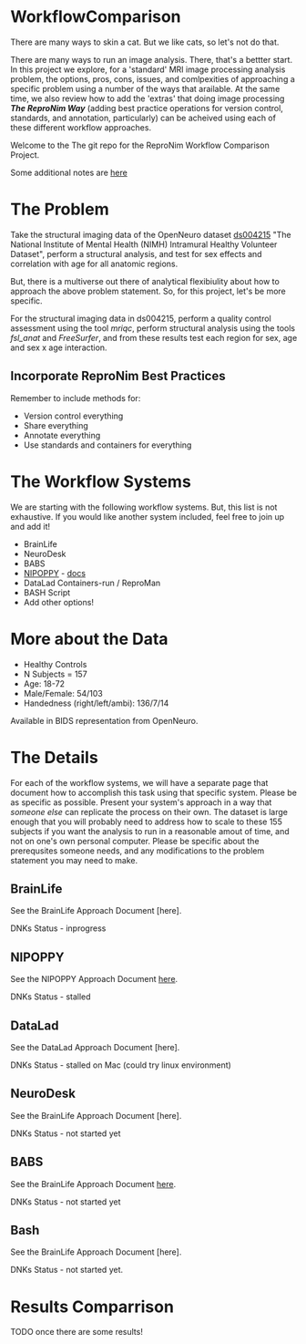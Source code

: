 # WorkflowComparison
There are many ways to skin a cat. But we like cats, so let's not do that.

There are many ways to run an image analysis. There, that's a bettter start. In this project we explore, for a 'standard' 
MRI image processing analysis problem, the options, pros, cons, issues, and comlpexities of approaching a specific problem 
using a number of the ways that arailable. At the same time, we also review how to add the 'extras' that doing image
processing ***The ReproNim Way*** (adding best practice operations for version control, standards, and annotation, particularly)
can be acheived using each of these different workflow approaches.

Welcome to the The git repo for the ReproNim Workflow Comparison Project.

Some additional notes are [here](https://docs.google.com/document/d/1cuR2OGhYzKYu9fi9DoBjc3ci4kwik-brXBt6BLSNwsI/edit)

# The Problem
Take the structural imaging data of the OpenNeuro dataset [ds004215](https://openneuro.org/datasets/ds004215/versions/1.0.3) "The National 
Institute of Mental Health (NIMH) Intramural Healthy Volunteer Dataset", perform a structural analysis, and test for sex effects and 
correlation with age for all anatomic regions.

But, there is a multiverse out there of analytical flexibiulity about how to approach the above problem statement. So, for this project, 
let's be more specific.

For the structural imaging data in ds004215, perform a quality control assessment using the tool *mriqc*, perform structural analysis 
using the tools *fsl_anat* and *FreeSurfer*, and from these results test each region for sex, age and sex x age interaction.

## Incorporate ReproNim Best Practices
Remember to include methods for:
* Version control everything
* Share everything
* Annotate everything
* Use standards and containers for everything

# The Workflow Systems
We are starting with the following workflow systems. But, this list is not exhaustive. If you would like another system included, feel
free to join up and add it!

* BrainLife
* NeuroDesk
* BABS
* [NIPOPPY](https://github.com/neurodatascience/nipoppy) - [docs](https://nipoppy.readthedocs.io/en/latest/) 
* DataLad Containers-run / ReproMan
* BASH Script
* Add other options!

# More about the Data
* Healthy Controls
* N Subjects = 157
* Age: 18-72
* Male/Female: 54/103
* Handedness (right/left/ambi): 136/7/14

Available in BIDS representation from OpenNeuro.

# The Details
For each of the workflow systems, we will have a separate page that document how to accomplish this task using that specific system. 
Please be as specific as possible. Present your system's approach in a way that *someone else* can replicate the process on their own.
The dataset is large enough that you will probably need to address how to scale to these 155 subjects if you want the analysis to run 
in a reasonable amout of time, and not on one's own personal computer. Please be specific about the prerequsites someone needs, and any 
modifications to the problem statement you may need to make.

## BrainLife
See the BrainLife Approach Document [here].

DNKs Status - inprogress

## NIPOPPY
See the NIPOPPY Approach Document [here](docs/nipoppy.md).

DNKs Status - stalled

## DataLad
See the DataLad Approach Document [here].

DNKs Status - stalled on Mac (could try linux environment)

## NeuroDesk
See the BrainLife Approach Document [here].

DNKs Status - not started yet

## BABS
See the BrainLife Approach Document [here](docs/bash.md).

DNKs Status - not started yet

## Bash
See the BrainLife Approach Document [here].

DNKs Status - not started yet.

# Results Comparrison
TODO once there are some results!




